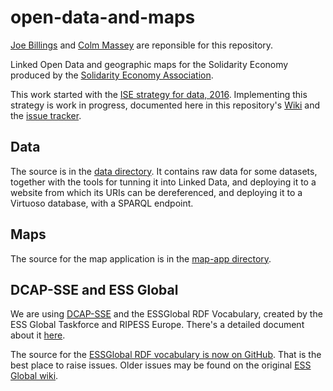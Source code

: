 # open-data-and-maps
[Joe Billings](https://github.com/joebillings) and [Colm Massey](https://github.com/colmmassey) are reponsible for this repository.

Linked Open Data and geographic maps for the Solidarity Economy produced by the [Solidarity Economy Association](https://www.solidarityeconomy.coop/).

This work started with the [ISE strategy for data, 2016](http://solidarityeconomics.org/2016/02/16/ise-strategy-for-data/).
Implementing this strategy is work in progress, documented here in this repository's [Wiki](../../wiki) and the [issue tracker](../../issues).

## Data

The source is in the [data directory](https://github.com/SolidarityEconomyAssociation/open-data-and-maps/tree/master/data).
It contains raw data for some datasets, together with the tools for tunning it into Linked Data, and deploying it to a website from which its URIs can be dereferenced, and deploying it to a Virtuoso database, with a SPARQL endpoint.

## Maps
The source for the map application is in the [map-app directory](https://github.com/SolidarityEconomyAssociation/open-data-and-maps/tree/master/map-app).

## DCAP-SSE and ESS Global

We are using [DCAP-SSE](http://purl.org/essglobal/wiki) and the ESSGlobal RDF Vocabulary, created by the ESS Global Taskforce and RIPESS Europe. 
There's a detailed document about it [here](http://ripess.eu/wp-content/uploads/2014/07/ESSglobal_interop_guidelines.pdf).

The source for the [ESSGlobal RDF vocabulary is now on GitHub](https://github.com/essglobal-linked-open-data/map-sse). That is the best place to raise issues. Older issues may be found on the original [ESS Global wiki](http://www.maltas.org/wiki-essglobal/doku.php?id=process#issues).

